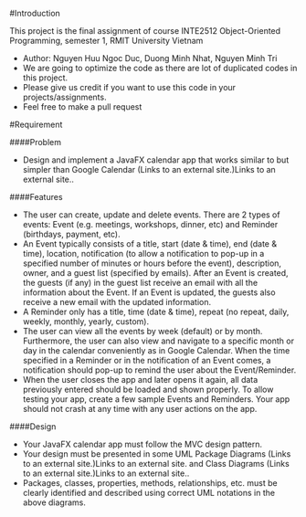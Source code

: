 #Introduction

This project is the final assignment of course INTE2512 Object-Oriented Programming, semester 1, RMIT University Vietnam
- Author: Nguyen Huu Ngoc Duc, Duong Minh Nhat, Nguyen Minh Tri
- We are going to optimize the code as there are lot of duplicated codes in this project.
- Please give us credit if you want to use this code in your projects/assignments.
- Feel free to make a pull request

#Requirement

####Problem

- Design and implement a JavaFX calendar app that works similar to but simpler than Google Calendar (Links to an external site.)Links to an external site..

####Features

- The user can create, update and delete events. There are 2 types of events: Event (e.g. meetings, workshops, dinner, etc) and Reminder (birthdays, payment, etc).
- An Event typically consists of a title, start (date & time), end (date & time), location, notification (to allow a notification to pop-up in a specified number of minutes or hours before the event), description, owner, and a guest list (specified by emails). After an Event is created, the guests (if any) in the guest list receive an email with all the information about the Event. If an Event is updated, the guests also receive a new email with the updated information.
- A Reminder only has a title, time (date & time), repeat (no repeat, daily, weekly, monthly, yearly, custom). 
- The user can view all the events by week (default) or by month. Furthermore, the user can also view and navigate to a specific month or day in the calendar conveniently as in Google Calendar.  When the time specified in a Reminder or in the notification of an Event comes, a notification should pop-up to remind the user about the Event/Reminder.
- When the user closes the app and later opens it again, all data previously entered should be loaded and shown properly. To allow testing your app, create a few sample Events and Reminders. Your app should not crash at any time with any user actions on the app.

####Design

- Your JavaFX calendar app must follow the MVC design pattern.
- Your design must be presented in some UML Package Diagrams (Links to an external site.)Links to an external site. and Class Diagrams (Links to an external site.)Links to an external site..
- Packages, classes, properties, methods, relationships, etc. must be clearly identified and described using correct UML notations in the above diagrams. 
